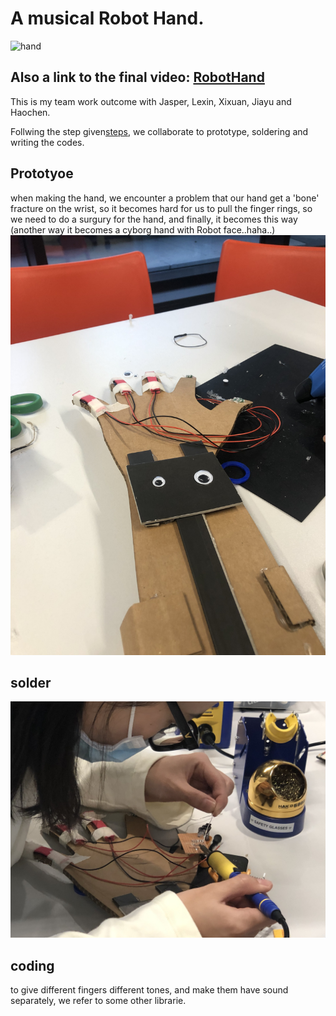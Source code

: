 # A musical Robot Hand.
![hand](hand.jpeg)

## Also a link to the final video: [RobotHand](https://youtube.com/shorts/c369v9hEVwM?feature=share)
This is my team work outcome with Jasper, Lexin, Xixuan, Jiayu and Haochen.

Follwing the step given[steps](https://photos.google.com/share/AF1QipN9Fpz8oZm9koTvDNeNdtqA_49Q0f5DY6WIU7piGU8nM_7gcSWizUO5vi1XG0sLJQ?key=ZWwxMmVIcFpxX3h1ZGphNWRwSDhWTEJVNHMzZ0d3), we collaborate to prototype, soldering and writing the codes.

## Prototyoe
when making the hand, we encounter a problem that our hand get a 'bone' fracture on the wrist, so it becomes hard for us to pull the finger rings,
so we need to do a surgury for the hand, and finally, it becomes this way (another way it becomes a cyborg hand with Robot face..haha..)
![Robot](robot.jpeg)

## solder
![solder](solder.jpeg)

## coding
to give different fingers different tones, and make them have sound separately, we refer to some other librarie.
